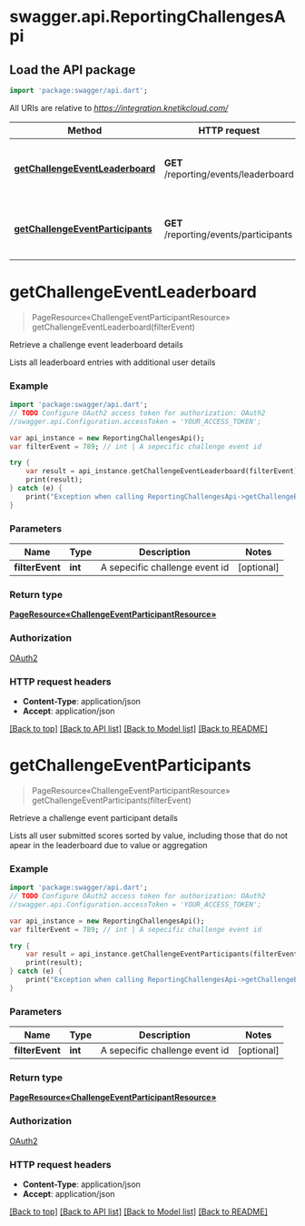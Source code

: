 # swagger.api.ReportingChallengesApi

## Load the API package
```dart
import 'package:swagger/api.dart';
```

All URIs are relative to *https://integration.knetikcloud.com/*

Method | HTTP request | Description
------------- | ------------- | -------------
[**getChallengeEventLeaderboard**](ReportingChallengesApi.md#getChallengeEventLeaderboard) | **GET** /reporting/events/leaderboard | Retrieve a challenge event leaderboard details
[**getChallengeEventParticipants**](ReportingChallengesApi.md#getChallengeEventParticipants) | **GET** /reporting/events/participants | Retrieve a challenge event participant details


# **getChallengeEventLeaderboard**
> PageResource«ChallengeEventParticipantResource» getChallengeEventLeaderboard(filterEvent)

Retrieve a challenge event leaderboard details

Lists all leaderboard entries with additional user details

### Example 
```dart
import 'package:swagger/api.dart';
// TODO Configure OAuth2 access token for authorization: OAuth2
//swagger.api.Configuration.accessToken = 'YOUR_ACCESS_TOKEN';

var api_instance = new ReportingChallengesApi();
var filterEvent = 789; // int | A sepecific challenge event id

try { 
    var result = api_instance.getChallengeEventLeaderboard(filterEvent);
    print(result);
} catch (e) {
    print("Exception when calling ReportingChallengesApi->getChallengeEventLeaderboard: $e\n");
}
```

### Parameters

Name | Type | Description  | Notes
------------- | ------------- | ------------- | -------------
 **filterEvent** | **int**| A sepecific challenge event id | [optional] 

### Return type

[**PageResource«ChallengeEventParticipantResource»**](PageResource«ChallengeEventParticipantResource».md)

### Authorization

[OAuth2](../README.md#OAuth2)

### HTTP request headers

 - **Content-Type**: application/json
 - **Accept**: application/json

[[Back to top]](#) [[Back to API list]](../README.md#documentation-for-api-endpoints) [[Back to Model list]](../README.md#documentation-for-models) [[Back to README]](../README.md)

# **getChallengeEventParticipants**
> PageResource«ChallengeEventParticipantResource» getChallengeEventParticipants(filterEvent)

Retrieve a challenge event participant details

Lists all user submitted scores sorted by value, including those that do not apear in the leaderboard due to value or aggregation

### Example 
```dart
import 'package:swagger/api.dart';
// TODO Configure OAuth2 access token for authorization: OAuth2
//swagger.api.Configuration.accessToken = 'YOUR_ACCESS_TOKEN';

var api_instance = new ReportingChallengesApi();
var filterEvent = 789; // int | A sepecific challenge event id

try { 
    var result = api_instance.getChallengeEventParticipants(filterEvent);
    print(result);
} catch (e) {
    print("Exception when calling ReportingChallengesApi->getChallengeEventParticipants: $e\n");
}
```

### Parameters

Name | Type | Description  | Notes
------------- | ------------- | ------------- | -------------
 **filterEvent** | **int**| A sepecific challenge event id | [optional] 

### Return type

[**PageResource«ChallengeEventParticipantResource»**](PageResource«ChallengeEventParticipantResource».md)

### Authorization

[OAuth2](../README.md#OAuth2)

### HTTP request headers

 - **Content-Type**: application/json
 - **Accept**: application/json

[[Back to top]](#) [[Back to API list]](../README.md#documentation-for-api-endpoints) [[Back to Model list]](../README.md#documentation-for-models) [[Back to README]](../README.md)

